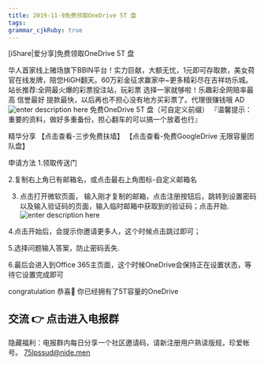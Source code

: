 ```yaml
---
title: 2019-11-9免费领取OneDrive 5T 盘
tags: 
grammar_cjkRuby: true
---
```



[iShare|爱分享]免费领取OneDrive 5T 盘

华人首家线上赌场旗下BBIN平台！实力巨献，大额无忧，1元即可存取款，美女荷官在线发牌，陪您HiGH翻天。60万彩金征求赢家中~更多精彩尽在吉祥坊乐城。
站长推荐:全网最火爆的彩票投注站，玩彩票 选择一家就够啦！乐趣彩全网赔率最高 信誉最好 提款最快，以后再也不担心没有地方买彩票了。代理很赚钱哦
AD
![enter description here](https://i.loli.net/2019/11/09/rTWnI9pofw4268x.png)
免费OneDrive 5T 盘（可自定义前缀）
『温馨提示：重要的资料，做好多重备份，担心翻车的可以搞一个放着也行』

精华分享
【点击查看-三步免费扶墙】
【点击查看-免费GoogleDrive 无限容量团队盘】

申请方法
1.领取传送门

2.复制右上角已有邮箱名，或点击最右上角图标-自定义邮箱名
 

3. 点击打开微软页面，
输入刚才复制的邮箱，点击注册按钮后，跳转到设置密码以及输入验证码的页面，输入临时邮箱中获取到的验证码；点击开始.
 ![enter description here](https://i.loli.net/2019/11/09/MLGnBQlrDST8aei.png)

4.点击开始后，会提示你邀请更多人，这个时候点击跳过即可；

5.选择问题输入答案，防止密码丢失.

6.最后会进入到Office 365主页面，这个时候OneDrive会保持正在设置状态，等待它设置完成即可

congratulation 恭喜🎉 你已经拥有了5T容量的OneDrive

交流  👉 点击进入电报群
------------------------------------------
隐藏福利：电报群内每日分享一个社区邀请码，请新注册用户熟读版规，珍爱帐号。
75lpssud@nide.men